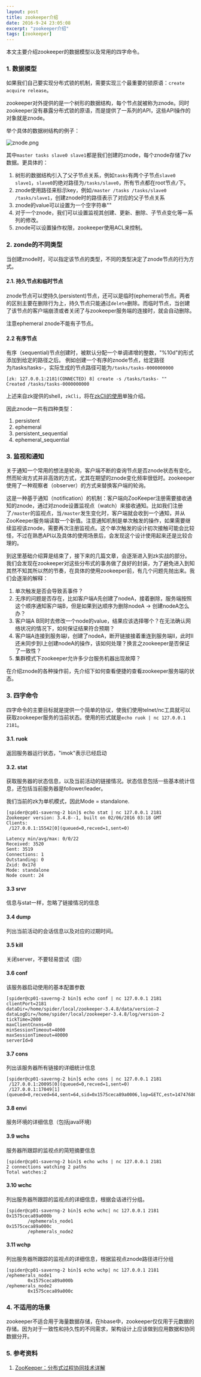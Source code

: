 ```yaml
---
layout: post
title: zookeeper介绍
date: 2016-9-24 23:05:08
excerpt: "zookeeper介绍"
tags: [zookeeper]
---
```


本文主要介绍zookeeper的数据模型以及常用的四字命令。

<!--more-->

### 1. 数据模型

如果我们自己要实现分布式锁的机制，需要实现三个最重要的锁原语：`create acquire release`。

zookeeper对外提供的是一个树形的数据结构，每个节点就被称为znode。同时zookeeper没有暴露分布式锁的原语，而是提供了一系列的API，这些API操作的对象就是znode。

举个具体的数据树结构的例子：

![znode.png](/assets/images/znode.png)

其中`master tasks slave0 slave1`都是我们创建的znode，每个znode存储了kv数据。更具体的：

1. 树形的数据结构引入了父子节点关系，例如`tasks`有两个子节点`slave0 slave1`，`slave0`的绝对路径为`/tasks/slave0`，所有节点都在root节点`/`下。  
2. znode使用路径来标示key，例如`/master /tasks /tasks/slave0 /tasks/slave1`，创建znode时的路径表示了对应的父子节点关系  
3. znode的value可以设置为一个空字符串""  
4. 对于一个znode，我们可以设置监视其创建、更新、删除、子节点变化等一系列的修改。  
5. znode可以设置操作权限，zookeeper使用ACL来控制。

### 2. zonde的不同类型

当创建znode时，可以指定该节点的类型，不同的类型决定了znode节点的行为方式。

#### 2.1. 持久节点和临时节点

znode节点可以使持久(persistent)节点，还可以是临时(ephemeral)节点。两者的区别主要在删除行为上，持久节点只能通过`delete`删除。而临时节点，当创建了该节点的客户端崩溃或者关闭了与zookeeper服务端的连接时，就会自动删除。

注意ephemeral znode不能有子节点。

#### 2.2 有序节点

有序（sequential)节点创建时，被默认分配一个单调递增的整数，"%10d"的形式添加到给定的路径之后。
例如创建一个有序的znode节点，给定路径为/tasks/tasks-，实际生成的节点路径可能为`/tasks/tasks-0000000000`

```
[zk: 127.0.0.1:2181(CONNECTED) 8] create -s /tasks/tasks- ""
Created /tasks/tasks-0000000000
```

上述来自zk提供的shell，`zkCli`，将在[zkCli的使用](http://izualzhy.cn/zkcli-introduction)单独介绍。

因此znode一共有四种类型：

1. persistent  
2. ephemeral  
3. persistent_sequential  
4. ephemeral_sequential  

### 3. 监视和通知

关于通知一个常用的想法是轮询，客户端不断的查询节点是否znode状态有变化。然而轮询方式并非高效的方式，尤其在期望的znode变化频率很低时。zookeeper使用了一种观察者（observer）的方式来替换客户端的轮询。

这是一种基于通知（notification）的机制：客户端向ZooKeeper注册需要接收通知的znode，通过对znode设置监视点（watch）来接收通知。比如我们注册了`/master`的监视点，当`/master`发生变化时，客户端就会收到一个通知，并从ZooKeeper服务端读取一个新值。注意通知机制是单次触发的操作，如果需要继续监视该znode，需要再次注册监视点。这个单次触发的设计初次接触可能会比较怪，不过在熟悉API以及具体的使用场景后，会发现这个设计使用起来还是比较合理的。

到这里基础介绍算是结束了，接下来的几篇文章，会逐渐进入到zk实战的部分。我们会发现在zookeeper对这些分布式的事务做了良好的封装，为了避免进入到知其然不知其所以然的节奏，在具体的使用zookeeper前，有几个问题先抛出来。我们会逐渐的解释：

1. 单次触发是否会导致丢事件？  
2. 无序的问题是否存在，比如客户端A先创建了nodeA，接着删除，服务端按照这个顺序通知客户端B，但是如果到达顺序为删除nodeA -> 创建nodeA怎么办？  
3. 客户端A B同时去修改一个node的value，结果应该选择哪个？在无法确认网络状况的情况下，如何保证结果符合预期？  
4. 客户端A连接到服务端I，创建了nodeA，断开链接接着重连到服务端II，此时II还未同步到I上创建nodeA的操作，该如何处理？换言之zookeeper是否保证了一致性？  
5. 集群模式下zookeeper允许多少台服务机器出现故障？  

在介绍znode的各种操作前，先介绍下如何查看便捷的查看zookeeper服务端的状态。

### 3. 四字命令

四字命令的主要目标就是提供一个简单的协议，使我们使用telnet/nc工具就可以获取zookeeper服务的当前状态。使用的形式就是`echo ruok | nc 127.0.0.1 2181`。

#### 3.1. ruok

返回服务器运行状态，"imok"表示已经启动

#### 3.2. stat

获取服务器的状态信息，以及当前活动的链接情况。状态信息包括一些基本统计信息，还包括当前服务器是follower/leader。

我们当前的zk为单机模式，因此Mode = standalone.

```
[spider@cp01-saverng-2 bin]$ echo stat | nc 127.0.0.1 2181
Zookeeper version: 3.4.8--1, built on 02/06/2016 03:18 GMT
Clients:
 /127.0.0.1:15542[0](queued=0,recved=1,sent=0)

Latency min/avg/max: 0/0/22
Received: 3520
Sent: 3519
Connections: 1
Outstanding: 0
Zxid: 0x17d
Mode: standalone
Node count: 24
```

#### 3.3 srvr

信息与stat一样，忽略了链接情况的信息

#### 3.4 dump

列出当前活动的会话信息以及对应的过期时间。

#### 3.5 kill

关闭server，不要轻易尝试（囧）

#### 3.6 conf

该服务器启动使用的基本配置参数

```
[spider@cp01-saverng-2 bin]$ echo conf | nc 127.0.0.1 2181
clientPort=2181
dataDir=/home/spider/local/zookeeper-3.4.8/data/version-2
dataLogDir=/home/spider/local/zookeeper-3.4.8/log/version-2
tickTime=2000
maxClientCnxns=60
minSessionTimeout=4000
maxSessionTimeout=40000
serverId=0
```

#### 3.7 cons

列出该服务器所有链接的详细统计信息

```
[spider@cp01-saverng-2 bin]$ echo cons | nc 127.0.0.1 2181
 /127.0.0.1:20095[0](queued=0,recved=1,sent=0)
 /127.0.0.1:17049[1](queued=0,recved=64,sent=64,sid=0x1575ceca89a0006,lop=GETC,est=1474768042776,to=30000,lcxid=0x5,lzxid=0x186,lresp=1474768637650,llat=1,minlat=0,avglat=0,maxlat=2)
```

#### 3.8 envi

服务环境的详细信息（包括java环境)

#### 3.9 wchs

服务器所跟踪的监视点的简短摘要信息

```
[spider@cp01-saverng-2 bin]$ echo wchs | nc 127.0.0.1 2181
2 connections watching 2 paths
Total watches:2
```

#### 3.10 wchc

列出服务器所跟踪的监视点的详细信息，根据会话进行分组。

```
[spider@cp01-saverng-2 bin]$ echo wchc| nc 127.0.0.1 2181
0x1575ceca89a000b
        /ephemerals_node1
0x1575ceca89a000c
        /ephemerals_node2
```

#### 3.11 wchp

列出服务器所跟踪的监视点的详细信息，根据监视点znode路径进行分组

```
[spider@cp01-saverng-2 bin]$ echo wchp| nc 127.0.0.1 2181
/ephemerals_node1
        0x1575ceca89a000b
/ephemerals_node2
        0x1575ceca89a000c
```

### 4. 不适用的场景

zookeeper不适合用于海量数据存储，在hbase中，zookeeper仅仅用于元数据的存储。因为对于一致性和持久性的不同需求，架构设计上应该做到应用数据和协同数据分开。

### 5. 参考资料
1. [ZooKeeper：分布式过程协同技术详解](http://www.duokan.com/book/106575)
